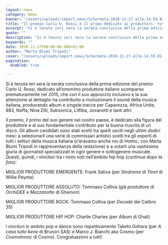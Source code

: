 ```yaml
---
layout: news
category: News
banner: "/assets/uploads/import.news/Schermata-2018-11-27-alle-14.59.01.png"
title: "Il premio Carlo U. Rossi è il primo dedicato ai produttori: tutti i vincitori per l’hip hop"
excerpt: "Si è tenuta ieri sera la serata conclusiva della prima edizione del premio Carlo U. Rossi, dedicato all’omonimo produttore italiano scomparso prematuramente nel 2015, che con il suo approccio inclusivo e la sua attenzione al dettaglio ha contribuito a rivoluzionare il sound della musica italiana, producendo album e singole tracce per Caparezza, Africa Unite, 883, [&hellip"
quote: ""
description: "Si è tenuta ieri sera la serata conclusiva della prima edizione del premio Carlo U. Rossi, dedicato all’omonimo produttore italiano scomparso prematuramente nel 2015, che con il suo approccio inclusivo e la sua attenzione al dettaglio ha contribuito a rivoluzionare il sound della musica italiana, producendo album e singole tracce per Caparezza, Africa Unite, 883, [&hellip"
keywords: ""
date: 2018-11-27T00:00:00.000+01:00
author: "Marta Blumi Tripodi"
cover: "/assets/uploads/import.news/Schermata-2018-11-27-alle-14.59.01.png"
pagination:
  enabled: true

---
```


Si è tenuta ieri sera la serata conclusiva della prima edizione del premio Carlo U. Rossi, dedicato all’omonimo produttore italiano scomparso prematuramente nel 2015, che con il suo approccio inclusivo e la sua attenzione al dettaglio ha contribuito a rivoluzionare il sound della musica italiana, producendo album e singole tracce per Caparezza, Africa Unite, 883, Neffa, Nina Zilli, Subsonica, Litfiba, Jovanotti e tanti altri.

Il premio, il primo del suo genere nel nostro paese, è dedicato alla figura del produttore e al suo fondamentale contributo per la buona riuscita di un disco. Gli album candidati sono stati scelti tra quelli usciti negli ultimi dodici mesi: a selezionarli una serie di commissari artistici scelti tra gli esperti di tutti i settori della musica italiana (c’eravamo anche noi di Hotmc, con Marta Blumi Tripodi in rappresentanza della redazione) e a votarli una vastissima giuria di giornalisti specializzati in ogni genere e sottogenere musicale. Questi, quindi, i vincitori tra i nomi noti nell’ambito hip hop (_continua dopo la foto_):

MIGLIOR PRODUTTORE EMERGENTE: Frank Sativa (per _Sindrome di Tôret_ di Willie Peyote)

MIGLIOR PRODUTTORE ASSOLUTO: Tommaso Colliva (già produttore di _OrchiDEE_ e _Mezzanotte_ di Ghemon)

MIGLIOR PRODUTTORE ROCK: Tommaso Colliva (per _Decade_ dei Calibro 35)

MIGLIOR PRODUTTORE HIP HOP: Charlie Charles (per _Album_ di Ghali)

I vincitori in ambito pop e dance sono rispettivamente Taketo Gohara (per _A casa tutto bene_ di Brunori SAS) e Marco J. Bianchi aka Cosmo (per _Cosmotronic_ di Cosmo). Congratuazioni a tutti!